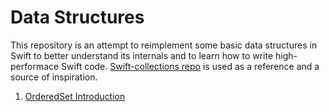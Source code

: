 # Data Structures

This repository is an attempt to reimplement some basic data structures in Swift to better understand its internals and to learn how to write high-performace Swift code. [Swift-collections repo](https://github.com/apple/swift-collections) is used as a reference and a source of inspiration.

1. [OrderedSet Introduction](0001-ordered-set-introduction) 
